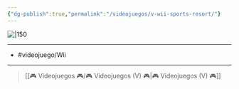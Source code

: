 ```yaml
---
{"dg-publish":true,"permalink":"/videojuegos/v-wii-sports-resort/"}
---
```



![|150](https://images.igdb.com/igdb/image/upload/t_cover_big/co2may.jpg)

---

- #videojuego/Wii

---

> [[🎮 Videojuegos 🎮/🎮 Videojuegos (V) 🎮\|🎮 Videojuegos (V) 🎮]]